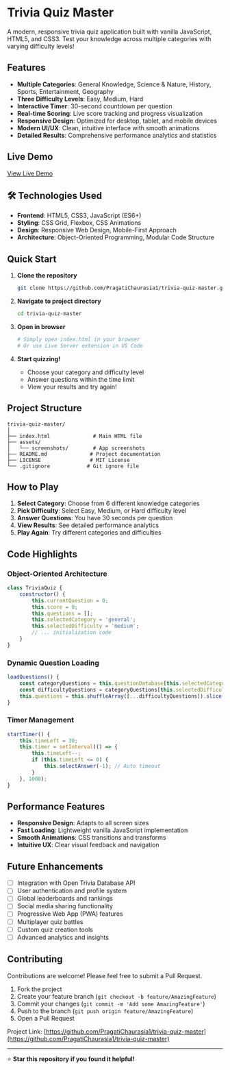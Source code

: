 # Trivia Quiz Master

A modern, responsive trivia quiz application built with vanilla JavaScript, HTML5, and CSS3. Test your knowledge across multiple categories with varying difficulty levels!

## Features

- **Multiple Categories**: General Knowledge, Science & Nature, History, Sports, Entertainment, Geography
- **Three Difficulty Levels**: Easy, Medium, Hard
- **Interactive Timer**: 30-second countdown per question
- **Real-time Scoring**: Live score tracking and progress visualization
- **Responsive Design**: Optimized for desktop, tablet, and mobile devices
- **Modern UI/UX**: Clean, intuitive interface with smooth animations
- **Detailed Results**: Comprehensive performance analytics and statistics

## Live Demo

[View Live Demo](https://PragatiChaurasia1.github.io/trivia-quiz-master)

## 🛠️ Technologies Used

- **Frontend**: HTML5, CSS3, JavaScript (ES6+)
- **Styling**: CSS Grid, Flexbox, CSS Animations
- **Design**: Responsive Web Design, Mobile-First Approach
- **Architecture**: Object-Oriented Programming, Modular Code Structure

## Quick Start

1. **Clone the repository**
   ```bash
   git clone https://github.com/PragatiChaurasia1/trivia-quiz-master.git
   ```

2. **Navigate to project directory**
   ```bash
   cd trivia-quiz-master
   ```

3. **Open in browser**
   ```bash
   # Simply open index.html in your browser
   # Or use Live Server extension in VS Code
   ```

4. **Start quizzing!**
   - Choose your category and difficulty level
   - Answer questions within the time limit
   - View your results and try again!

## Project Structure

```
trivia-quiz-master/
│
├── index.html              # Main HTML file
├── assets/
│   └── screenshots/        # App screenshots
├── README.md              # Project documentation
├── LICENSE                # MIT License
└── .gitignore            # Git ignore file
```

## How to Play

1. **Select Category**: Choose from 6 different knowledge categories
2. **Pick Difficulty**: Select Easy, Medium, or Hard difficulty level
3. **Answer Questions**: You have 30 seconds per question
4. **View Results**: See detailed performance analytics
5. **Play Again**: Try different categories and difficulties

##  Code Highlights

### Object-Oriented Architecture
```javascript
class TriviaQuiz {
    constructor() {
        this.currentQuestion = 0;
        this.score = 0;
        this.questions = [];
        this.selectedCategory = 'general';
        this.selectedDifficulty = 'medium';
        // ... initialization code
    }
}
```

### Dynamic Question Loading
```javascript
loadQuestions() {
    const categoryQuestions = this.questionDatabase[this.selectedCategory];
    const difficultyQuestions = categoryQuestions[this.selectedDifficulty];
    this.questions = this.shuffleArray([...difficultyQuestions]).slice(0, 10);
}
```

### Timer Management
```javascript
startTimer() {
    this.timeLeft = 30;
    this.timer = setInterval(() => {
        this.timeLeft--;
        if (this.timeLeft <= 0) {
            this.selectAnswer(-1); // Auto timeout
        }
    }, 1000);
}
```

## Performance Features

- **Responsive Design**: Adapts to all screen sizes
- **Fast Loading**: Lightweight vanilla JavaScript implementation
- **Smooth Animations**: CSS transitions and transforms
- **Intuitive UX**: Clear visual feedback and navigation

## Future Enhancements

- [ ] Integration with Open Trivia Database API
- [ ] User authentication and profile system
- [ ] Global leaderboards and rankings
- [ ] Social media sharing functionality
- [ ] Progressive Web App (PWA) features
- [ ] Multiplayer quiz battles
- [ ] Custom quiz creation tools
- [ ] Advanced analytics and insights

## Contributing

Contributions are welcome! Please feel free to submit a Pull Request.

1. Fork the project
2. Create your feature branch (`git checkout -b feature/AmazingFeature`)
3. Commit your changes (`git commit -m 'Add some AmazingFeature'`)
4. Push to the branch (`git push origin feature/AmazingFeature`)
5. Open a Pull Request

Project Link: [https://github.com/PragatiChaurasia1/trivia-quiz-master](https://github.com/PragatiChaurasia1/trivia-quiz-master)

---

⭐ **Star this repository if you found it helpful!**
